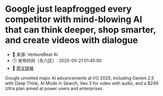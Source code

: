 # Google just leapfrogged every competitor with mind-blowing AI that can think deeper, shop smarter, and create videos with dialogue
- 📅 来源: VentureBeat AI
- 🕒 发布时间（东八区）: 2025-05-21 01:45:00
- 🔗 [原文链接](https://venturebeat.com/ai/google-just-leapfrogged-every-competitor-with-mind-blowing-ai-that-can-think-deeper-shop-smarter-and-create-videos-with-dialogue/)

Google unveiled major AI advancements at I/O 2025, including Gemini 2.5 with Deep Think, AI Mode in Search, Veo 3 for video with audio, and a $249 Ultra plan aimed at power users and enterprises.